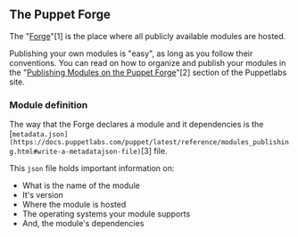 ## The Puppet Forge

The "[Forge](https://forge.puppetlabs.com/)"[1] is the place where all publicly available modules are hosted.

Publishing your own modules is "easy", as long as you follow their conventions. You can read on how to organize and publish your modules in the "[Publishing Modules on the Puppet Forge](https://docs.puppetlabs.com/puppet/latest/reference/modules_publishing.html)"[2] section of the Puppetlabs site.

### Module definition

The way that the Forge declares a module and it dependencies is the [`metadata.json](https://docs.puppetlabs.com/puppet/latest/reference/modules_publishing.html#write-a-metadatajson-file)`[3] file. 

This `json` file holds important information on:
* What is the name of the module
* It's version
* Where the module is hosted
* The operating systems your module supports
* And, the module's dependencies
